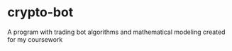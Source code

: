 # crypto-bot
 A program with trading bot algorithms and mathematical modeling created for my coursework
